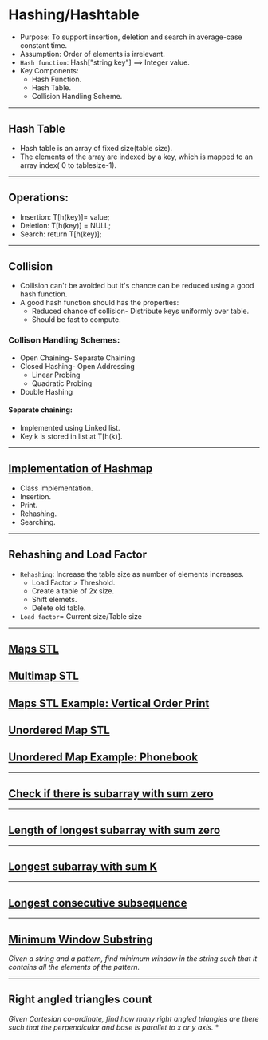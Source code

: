 # Hashing/Hashtable

 * Purpose: To support insertion, deletion and search in average-case constant time.
 * Assumption: Order of elements is irrelevant.
 * `Hash function`: Hash["string key"] ==> Integer value.
 * Key Components:
    * Hash Function.
    * Hash Table.
    * Collision Handling Scheme.
    
<hr/>

## Hash Table
 * Hash table is an array of fixed size(table size).
 * The elements of the array are indexed by a key, which is mapped to an array index( 0 to tablesize-1).
 
<hr/>

## Operations:
 * Insertion: T[h(key)]= value;
 * Deletion: T[h(key)] = NULL;
 * Search: return T[h(key)];

<hr/>

## Collision
 * Collision can't be avoided but it's chance can be reduced using a good hash function.
 * A good hash function should has the properties:
    * Reduced chance of collision- Distribute keys uniformly over table.
    * Should be fast to compute.

### Collison Handling Schemes:
 * Open Chaining- Separate Chaining
 * Closed Hashing- Open Addressing
    * Linear Probing
    * Quadratic Probing
 * Double Hashing
    
#### Separate chaining:
 * Implemented using Linked list.
 * Key k is stored in list at T[h(k)].

<hr/>

## <a href="https://github.com/sanya2508/Hashing/blob/master/hashing1.cpp"> Implementation of Hashmap </a>
 * Class implementation.
 * Insertion.
 * Print.
 * Rehashing.
 * Searching.
 
<hr/>

## Rehashing and Load Factor
 * `Rehashing`: Increase the table size as number of elements increases.
   * Load Factor > Threshold.
   * Create a table of 2x size.
   * Shift elemets.
   * Delete old table.
 * `Load factor`= Current size/Table size
 
<hr/>

## <a href="https://github.com/sanya2508/Hashing/blob/master/maps_stl.cpp">Maps STL </a>
## <a href="https://github.com/sanya2508/Hashing/blob/master/map%20stl(multimap).cpp">Multimap STL </a>
## <a href="https://github.com/sanya2508/Hashing/blob/master/map%20stl(linked%20list%20vertical%20order%20print).cpp">Maps STL Example: Vertical Order Print </a>
## <a href="https://github.com/sanya2508/Hashing/blob/master/unordered_map%20stl.cpp">Unordered Map STL </a>
## <a href="https://github.com/sanya2508/Hashing/blob/master/unordered_map%20phonebook.cpp">Unordered Map Example: Phonebook </a>

<hr/>

## <a href="https://github.com/sanya2508/Hashing/blob/master/subarray_with_sum_zero.cpp">Check if there is subarray with sum zero</a>

<hr/>

## <a href="https://github.com/sanya2508/Hashing/blob/master/longest_subarray_with_sum_zero.cpp">Length of longest subarray with sum zero</a>

<hr/>

## <a href="https://github.com/sanya2508/Hashing/blob/master/longest_subarray_with_sum_k.cpp">Longest subarray with sum K</a>

<hr/>

## <a href="https://github.com/sanya2508/Hashing/blob/master/longest_consecutive_sequence.cpp">Longest consecutive subsequence</a>

<hr/>

## <a href="https://github.com/sanya2508/Hashing/blob/master/min%20window%20substring.cpp">Minimum Window Substring</a>
*Given a string and a pattern, find minimum window in the string such that it contains all the elements of the pattern.*

<hr/>

## Right angled triangles count
*Given Cartesian co-ordinate, find how many right angled triangles are there such that the perpendicular and base is parallet to x or y axis.*
 * 
